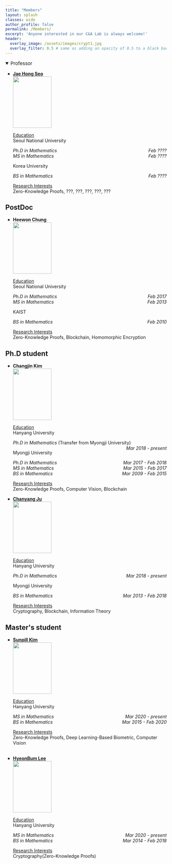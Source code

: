 ```yaml
---
title: "Members"
layout: splash
classes: wide
author_profile: false
permalink: /Members/
excerpt: 'Anyone interested in our C&A Lab is always welcome!'
header:
  overlay_image: /assets/images/crypt1.jpg
  overlay_filter: 0.5 # same as adding an opacity of 0.5 to a black background
---
```




<details open>
    <summary style="font-size:15px;">
        Professor
    </summary>
    <ul type="square">
        <li><p style="text-align:left;"><A href="https://sites.google.com/site/jhsbhs/"><b sytle="font-size:120%;">Jae Hong Seo</b></A>
            <br>
            <img src="{{ site.url }}{{ site.baseurl }}/assets/images/jaehong.jpg" alt="" height="160" width="120">
            </p>
            <u>Education</u>
            <br>
            Seoul National University
            <br>
            <i><p style="text-align:left;">Ph.D in Mathematics<span style="float:right;">Feb ????</span><br>
                <span style="text-align:left;">MS in Mathematics</span><span style="float:right;">Feb ????</span></p></i>
            Korea University
            <br>
            <i><p style="text-align:left;">BS in Mathematics<span style="float:right;">Feb ????</span></p></i>
            <u>Research Interests</u>
            <br>
            Zero-Knowledge Proofs, ???, ???, ???, ???, ???
        </li>
    </ul>
</details>

## PostDoc

<ul type="square">
    <li><p style="text-align:left;"><b sytle="font-size:120%;">Heewon Chung</b>
    <br>
    <img src="{{ site.url }}{{ site.baseurl }}/assets/images/Heewon.jpg" alt="" height="160" width="120">
    </p>
    <u>Education</u>
    <br>
    Seoul National University
    <br>
    <i><p style="text-align:left;">Ph.D in Mathematics<span style="float:right;">Feb 2017</span><br>
        <span style="text-align:left;">MS in Mathematics</span><span style="float:right;">Feb 2013</span></p></i>
    KAIST
    <br>
    <i><p style="text-align:left;">BS in Mathematics<span style="float:right;">Feb 2010</span></p></i>
    <u>Research Interests</u>
    <br>
    Zero-Knowledge Proofs, Blockchain, Homomorphic Encryption
    </li>
</ul>

## Ph.D student

<ul type="square">
    <li><p style="text-align:left;"><b sytle="font-size:120%;">Changjin Kim</b>
    <br>
    <img src="{{ site.url }}{{ site.baseurl }}/assets/images/Changjin.jpg" alt="" height="160" width="120">
    </p>
    <u>Education</u>
    <br>
    Hanyang University
    <br>
    <p style="text-align:left;"><i>Ph.D in Mathematics</i> (Transfer from Myongji University)<span style="float:right;"><i>Mar 2018 - present</i></span><br>
        </p>
    Myongji University
    <br>
    <i><p style="text-align:left;">Ph.D in Mathematics<span style="float:right;">Mar 2017 - Feb 2018</span><br>
        <span style="text-align:left;">MS in Mathematics</span><span style="float:right;">Mar 2015 - Feb 2017</span><br>
        <span style="text-align:left;">BS in Mathematics</span><span style="float:right;">Mar 2009 - Feb 2015</span></p></i>
    <u>Research Interests</u>
    <br>
    Zero-Knowledge Proofs, Computer Vision, Blockchain
    </li>
    <li><p style="text-align:left;"><A href="https://chanyangju.github.io"><b sytle="font-size:120%;">Chanyang Ju</b></A>
    <br>
    <img src="{{ site.url }}{{ site.baseurl }}/assets/images/Chanyang.jpg" alt="" height="160" width="120">
    </p>
    <u>Education</u>
    <br>
    Hanyang University
    <br>
    <i><p style="text-align:left;">Ph.D in Mathematics<span style="float:right;">Mar 2018 - present</span><br>
        </p></i>
    Myongji University
    <br>
    <i><p style="text-align:left;">BS in Mathematics<span style="float:right;"> Mar 2013 - Feb 2018</span></p></i>
    <u>Research Interests</u>
    <br>
    Cryptography, Blockchain, Information Theory
    </li>
</ul>

## Master's student

<ul type="square">
    <li><p style="text-align:left;"><A href="https://sunpill.github.io"><b sytle="font-size:120%;">Sunpill Kim</b></A>
    <br>
    <img src="{{ site.url }}{{ site.baseurl }}/assets/images/Sunpill.jpg" alt="" height="160" width="120">
    </p>
    <u>Education</u>
    <br>
    Hanyang University
    <br>
    <i><p style="text-align:left;">MS in Mathematics<span style="float:right;">Mar 2020 - present</span><br>
        <span style="text-align:left;">BS in Mathematics</span><span style="float:right;"> Mar 2015 - Feb 2020</span></p></i>
    <u>Research Interests</u>
    <br>
    Zero-Knowledge Proofs, Deep Learning-Based Biometric, Computer Vision
</li>   
<br>
    <li><p style="text-align:left;"><A href="https://hyeonbumlee.github.io"><b sytle="font-size:120%;">HyeonBum Lee</b></A>
    <br>
    <img src="{{ site.url }}{{ site.baseurl }}/assets/images/Hyeonbum.jpg" alt="" height="160" width="120">
    </p>
    <u>Education</u>
    <br>
    Hanyang University
    <br>
    <i><p style="text-align:left;">MS in Mathematics<span style="float:right;">Mar 2020 - present</span><br>
        <span style="text-align:left;">BS in Mathematics</span><span style="float:right;"> Mar 2014 - Feb 2018</span></p></i>
    <u>Research Interests</u>
    <br>
    Cryptography(Zero-Knowledge Proofs)
    </li>
</ul>